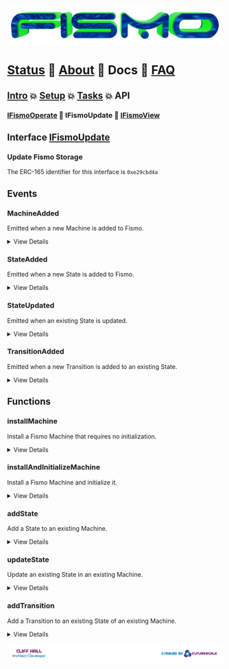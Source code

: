 ![Fismo](../images/fismo-logo.png)
# [Status](../../README.md) 🧪 [About](../about.md)  🧪 Docs 🧪 [FAQ](../faq.md)

## [Intro](../intro.md) 💥 [Setup](../setup.md) 💥 [Tasks](../tasks.md) 💥 API

### [IFismoOperate](IFismoOperate.md) 🔬 IFismoUpdate 🔬 [IFismoView](IFismoView.md)

## Interface [IFismoUpdate](../../contracts/interfaces/IFismoUpdate.sol)
### Update Fismo Storage
The ERC-165 identifier for this interface is `0xe29cbd4a`

## Events
### MachineAdded
Emitted when a new Machine is added to Fismo.

<details>
<summary>
View Details
</summary>

**Signature**
```solidity
event MachineAdded(bytes4 indexed machineId, string machineName);
```
**Parameters**

| Name         | Description             | Type   |
|--------------|-------------------------|--------|
| machineId    | the machine's id        | bytes4 | 
| machineName | the name of the machine | string | 
</details>

### StateAdded
Emitted when a new State is added to Fismo. 

<details>
<summary>
View Details
</summary>

**Note**
- May be emitted multiple times during the addition of a Machine.

**Signature**

```solidity
event StateAdded(bytes4 indexed machineId, bytes4 indexed stateId, string stateName);
```
**Parameters**

| Name      | Description           | Type   |
|-----------|-----------------------|--------|
| machineId | the machine's id      | bytes4 | 
| stateId   | the state's id        | bytes4 | 
| stateName | the name of the state | string | 
</details>

### StateUpdated
Emitted when an existing State is updated. 

<details>
<summary>
View Details
</summary>

**Signature**

```solidity
event StateUpdated(bytes4 indexed machineId, bytes4 indexed stateId, string stateName);
```
**Parameters**

| Name      | Description           | Type   |
|-----------|-----------------------|--------|
| machineId | the machine's id      | bytes4 | 
| stateId   | the state's id        | bytes4 | 
| stateName | the name of the state | string | 
</details>

### TransitionAdded
Emitted when a new Transition is added to an existing State. 

<details>
<summary>
View Details
</summary>

**Note**
- May be emitted multiple times during the addition of a Machine or State.

**Signature**

```solidity
  event TransitionAdded(bytes4 indexed machineId, bytes4 indexed stateId, string action, string targetStateName);
```
**Parameters**

| Name      | Description                  | Type   |
|-----------|------------------------------|--------|
| machineId | the machine's id             | bytes4 | 
| stateId   | the state's id               | bytes4 | 
| action | the name of the action       | string | 
| targetStateName | the name of the target state | string | 
</details>

## Functions

### installMachine
Install a Fismo Machine that requires no initialization.

<details>
<summary>
View Details
</summary>

**Emits**
- [`MachineAdded`](#machineadded)
- [`StateAdded`](#stateadded)
- [`TransitionAdded`](#transitionadded)

**Reverts if**
- Caller is not contract owner
- Operator address is zero
- Machine id is not valid for Machine name
- Machine already exists

**Signature**
```solidity
function installMachine(FismoTypes.Machine memory _machine)
external;
```

**Arguments**

| Name     | Description                    | Type     |
| ---------- |--------------------------------|----------|
| _machine | the machine definition to add  | FismoTypes.Machine  | 
</details>

### installAndInitializeMachine
Install a Fismo Machine and initialize it.

<details>
<summary>
View Details
</summary>

**Emits**
- [`MachineAdded`](#machineadded)
- [`StateAdded`](#stateadded)
- [`TransitionAdded`](#transitionadded)

**Reverts if**
- Caller is not contract owner
- Operator address is zero
- Machine id is not valid for Machine name
- Machine already exists
- Initializer call reverts

**Signature**
```solidity
function installAndInitializeMachine(
    FismoTypes.Machine memory _machine,
    address _initializer,
    bytes memory _calldata
)
external;
```

**Arguments**

| Name    | Description                       | Type  |
| --------- |-----------------------------------|-------|
| _machine | the machine definition to install | FismoTypes.Machine | 
| _initializer | the address of the initializer contract | address | 
| _calldata | the encoded function and args to pass in delegatecall | bytes | 
</details>

### addState
Add a State to an existing Machine.

<details>
<summary>
View Details
</summary>

**Emits**
- [`StateAdded`](#stateadded)
- [`TransitionAdded`](#transitionadded)

**Note**
- The new state will not be reachable by any action
- Add one or more transitions to other states, targeting the new state

**Reverts if**
- Caller is not contract owner
- State id is invalid for State name
- Machine does not exist
- Any contained transition is invalid

**Signature**
```solidity
function  addState(bytes4 _machineId, FismoTypes.State memory _state)
external;
```

**Arguments**

| Name      | Description           | Type   |
|-----------|-----------------------|--------|
| _machineId | the id of the machine | bytes4 | 
| _state | the State to add      | FismoTypes.State  |
</details>

### updateState
Update an existing State in an existing Machine.

<details>
<summary>
View Details
</summary>

**Note**
- State name and id cannot be changed.

**Emits**
- [`StateAdded`](#stateadded)
- [`TransitionAdded`](#transitionadded)

**Reverts if**
- Caller is not contract owner
- Machine does not exist
- State does not exist
- State id is invalid
- Any contained transition is invalid

**Use this when**
- Adding more than one transition
- Removing one or more transitions
- Changing exitGuarded, enterGuarded, guardLogic params

**Signature**
```solidity
function updateState(bytes4 _machineId, FismoTypes.State memory _state)
external;
```

**Arguments**

| Name      | Description           | Type   |
|-----------|-----------------------|--------|
| _machineId | the id of the machine | bytes4 | 
| _state | the State to update   | FismoTypes.State  | 
</details>

### addTransition
Add a Transition to an existing State of an existing Machine.

<details>
<summary>
View Details
</summary>

**Emits**
* [`TransitionAdded`](#transitionadded)

**Reverts if**
- Caller is not contract owner
- Machine does not exist
- State does not exist
- Action id is invalid
- Target state id is invalid

**Use this when**
- Adding only a single transition (use updateState for multiple)

**Signature**
```solidity
function addTransition(bytes4 _machineId, bytes4 _stateId, FismoTypes.Transition memory _transition)
external;
```

**Arguments**

| Name      | Description           | Type   |
|-----------|-----------------------|--------|
| _machineId | the id of the machine | bytes4 | 
| _state | the State to update   | FismoTypes.State  | 
</details>


[![Created by Futurescale](../images/created-by.png)](https://futurescale.com)
